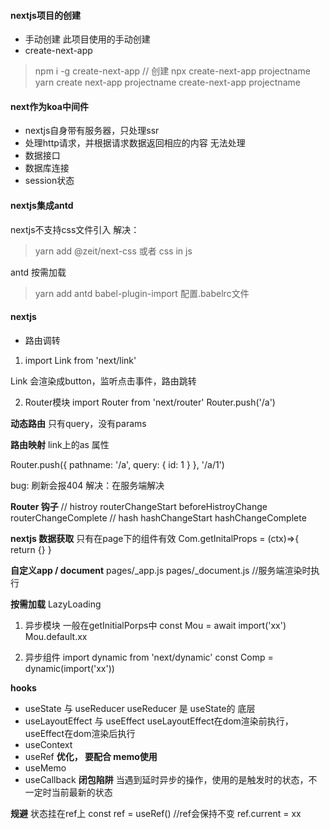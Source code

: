 #### nextjs项目的创建
- 手动创建
    此项目使用的手动创建
- create-next-app
> npm i -g create-next-app
// 创建
> npx create-next-app projectname
> yarn create next-app projectname
> create-next-app projectname

#### next作为koa中间件
- nextjs自身带有服务器，只处理ssr
- 处理http请求，并根据请求数据返回相应的内容
无法处理
- 数据接口
- 数据库连接
- session状态

#### nextjs集成antd
nextjs不支持css文件引入
解决： 
> yarn add @zeit/next-css
或者
css in js
<style jsx></style>

antd 按需加载
> yarn add antd babel-plugin-import
配置.babelrc文件

#### nextjs 
- 路由调转
1. import Link from 'next/link'
<Link href='/a' ></Link>
Link 会渲染成button，监听点击事件，路由跳转

2. Router模块
import Router from 'next/router'
Router.push('/a')

**动态路由**
只有query，没有params
<Link href='/a?id=1' ></Link>

**路由映射**
link上的as 属性
<Link href='/a?id=1' as='/a/1'></Link>
Router.push({
    pathname: '/a',
    query: {
        id: 1
    }
}, '/a/1')

bug: 刷新会报404
解决：在服务端解决

**Router 钩子**
// histroy
routerChangeStart
beforeHistroyChange
routerChangeComplete
// hash
hashChangeStart
hashChangeComplete

**nextjs 数据获取**
只有在page下的组件有效
Com.getInitalProps = (ctx)=>{
    return {}
}

**自定义app / document**
pages/_app.js
pages/_document.js //服务端渲染时执行

**按需加载**
LazyLoading
1. 异步模块
一般在getInitialPorps中
const Mou = await import('xx')
Mou.default.xx

2. 异步组件
import dynamic from 'next/dynamic'
const Comp = dynamic(import('xx'))

**hooks**
- useState 与 useReducer
useReducer 是 useState的 底层
- useLayoutEffect 与 useEffect
useLayoutEffect在dom渲染前执行，useEffect在dom渲染后执行
- useContext
- useRef
**优化， 要配合 memo使用**
- useMemo
- useCallback
**闭包陷阱**
当遇到延时异步的操作，使用的是触发时的状态，不一定时当前最新的状态

**规避**
 状态挂在ref上
 const ref = useRef() //ref会保持不变
ref.current = xx